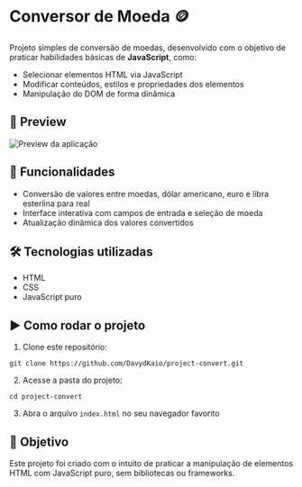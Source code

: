 # Conversor de Moeda 🪙

Projeto simples de conversão de moedas, desenvolvido com o objetivo de praticar habilidades básicas de **JavaScript**, como:

- Selecionar elementos HTML via JavaScript
- Modificar conteúdos, estilos e propriedades dos elementos
- Manipulação do DOM de forma dinâmica

## 📸 Preview

![Preview da aplicação](https://github.com/user-attachments/assets/4c67ccae-c886-4325-a1e4-cf639e26c587)

## 🔧 Funcionalidades

- Conversão de valores entre moedas, dólar americano, euro e libra esterlina para real
- Interface interativa com campos de entrada e seleção de moeda
- Atualização dinâmica dos valores convertidos

## 🛠️ Tecnologias utilizadas

- HTML
- CSS
- JavaScript puro

## ▶️ Como rodar o projeto

1. Clone este repositório:
  ```
  git clone https://github.com/DavydKaio/project-convert.git
  ```
2. Acesse a pasta do projeto:
  ```
  cd project-convert
  ```
3. Abra o arquivo `index.html` no seu navegador favorito

## 🎯 Objetivo

Este projeto foi criado com o intuito de praticar a manipulação de elementos HTML com JavaScript puro, sem bibliotecas ou frameworks.
